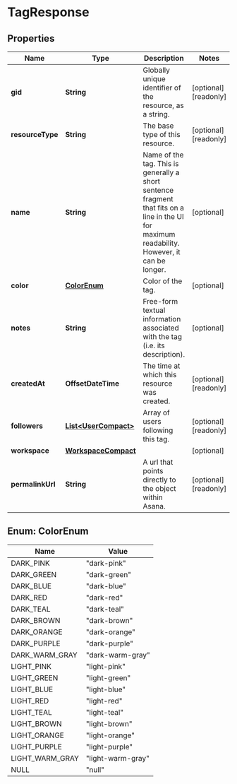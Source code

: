 

# TagResponse


## Properties

| Name | Type | Description | Notes |
|------------ | ------------- | ------------- | -------------|
|**gid** | **String** | Globally unique identifier of the resource, as a string. |  [optional] [readonly] |
|**resourceType** | **String** | The base type of this resource. |  [optional] [readonly] |
|**name** | **String** | Name of the tag. This is generally a short sentence fragment that fits on a line in the UI for maximum readability. However, it can be longer. |  [optional] |
|**color** | [**ColorEnum**](#ColorEnum) | Color of the tag. |  [optional] |
|**notes** | **String** | Free-form textual information associated with the tag (i.e. its description). |  [optional] |
|**createdAt** | **OffsetDateTime** | The time at which this resource was created. |  [optional] [readonly] |
|**followers** | [**List&lt;UserCompact&gt;**](UserCompact.md) | Array of users following this tag. |  [optional] [readonly] |
|**workspace** | [**WorkspaceCompact**](WorkspaceCompact.md) |  |  [optional] |
|**permalinkUrl** | **String** | A url that points directly to the object within Asana. |  [optional] [readonly] |



## Enum: ColorEnum

| Name | Value |
|---- | -----|
| DARK_PINK | &quot;dark-pink&quot; |
| DARK_GREEN | &quot;dark-green&quot; |
| DARK_BLUE | &quot;dark-blue&quot; |
| DARK_RED | &quot;dark-red&quot; |
| DARK_TEAL | &quot;dark-teal&quot; |
| DARK_BROWN | &quot;dark-brown&quot; |
| DARK_ORANGE | &quot;dark-orange&quot; |
| DARK_PURPLE | &quot;dark-purple&quot; |
| DARK_WARM_GRAY | &quot;dark-warm-gray&quot; |
| LIGHT_PINK | &quot;light-pink&quot; |
| LIGHT_GREEN | &quot;light-green&quot; |
| LIGHT_BLUE | &quot;light-blue&quot; |
| LIGHT_RED | &quot;light-red&quot; |
| LIGHT_TEAL | &quot;light-teal&quot; |
| LIGHT_BROWN | &quot;light-brown&quot; |
| LIGHT_ORANGE | &quot;light-orange&quot; |
| LIGHT_PURPLE | &quot;light-purple&quot; |
| LIGHT_WARM_GRAY | &quot;light-warm-gray&quot; |
| NULL | &quot;null&quot; |



